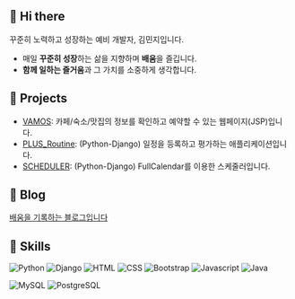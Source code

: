 ## 👋 Hi there 
꾸준히 노력하고 성장하는 예비 개발자, 김민지입니다.
- 매일 **꾸준히 성장**하는 삶을 지향하며 **배움**을 즐깁니다.
- **함께 일하는 즐거움**과 그 가치를 소중하게 생각합니다.

## 🚀 Projects
- [VAMOS](https://github.com/ohoraming/jsp_vamos): 카페/숙소/맛집의 정보를 확인하고 예약할 수 있는 웹페이지(JSP)입니다.
- [PLUS_Routine](https://github.com/ohoraming/django_Plus_routine): (Python-Django) 일정을 등록하고 평가하는 애플리케이션입니다.
- [SCHEDULER](https://github.com/ohoraming/project-django): (Python-Django) FullCalendar를 이용한 스케줄러입니다.

## 📒 Blog
[배움을 기록하는 블로그입니다](https://ohoraming.github.io/)

## 🌱 Skills
![Python](https://img.shields.io/badge/Python-3776AB?style=for-the-badge&logo=python&logoColor=white)
![Django](https://img.shields.io/badge/Django-092E20?style=for-the-badge&logo=django&logoColor=white)
![HTML](https://img.shields.io/badge/HTML5-E34F26?style=for-the-badge&logo=html5&logoColor=white)
![CSS](https://img.shields.io/badge/CSS-239120?&style=for-the-badge&logo=css3&logoColor=white)
![Bootstrap](https://img.shields.io/badge/bootstrap-7952B3?&style=for-the-badge&logo=css3&logoColor=white)
![Javascript](https://img.shields.io/badge/JavaScript-F7DF1E?style=for-the-badge&logo=javascript&logoColor=black)
![Java](https://img.shields.io/badge/Java-007396?style=for-the-badge&logo=java&logoColor=white)  

![MySQL](https://img.shields.io/badge/MySQL-4479A1?style=for-the-badge&logo=mysql&logoColor=white)
![PostgreSQL](https://img.shields.io/badge/PostgreSQL-4169E1?style=for-the-badge&logo=postgresql&logoColor=white)

